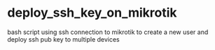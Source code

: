 # deploy_ssh_key_on_mikrotik
 bash script using ssh connection to mikrotik to create a new user and deploy ssh pub key to multiple devices

